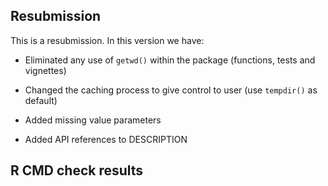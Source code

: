 ## Resubmission
This is a resubmission. In this version we have:

* Eliminated any use of `getwd()` within the package (functions, tests and vignettes)
* Changed the caching process to give control to user (use `tempdir()` as default)

* Added missing value parameters

* Added API references to DESCRIPTION

## R CMD check results

